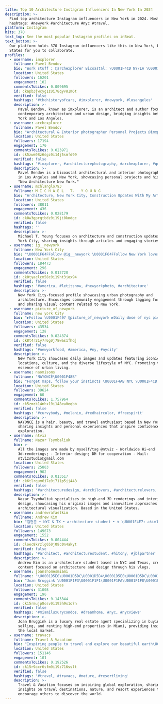 ```yaml
---
title: Top 10 Architecture Instagram Influencers In New York In 2024
description: >-
  Find top architecture Instagram influencers in New York in 2024. Most popular
  hashtags: #newyork #architecture #nyc #travel.
platform: Instagram
hits: 370
text_top: See the most popular Instagram profiles on inBeat.
text_bottom: >-
  Our platform holds 370 Instagram influencers like this in New York, United
  States for you to collaborate.
profiles:
  - username: imxplorer
    fullname: Pavel Bendov
    bio: "Work stuff : @archexplorer Bicoastal: \U0001F4CD NY/LA \U0001F447\U0001F3FBOrder my book\U0001F447\U0001F3FB New Architecture New York"
    location: United States
    followers: 16201
    engagement: 102
    commentsToLikes: 0.009695
    id: ckapb3jwcyg1z0i78qyv81m6t
    verified: false
    hashtags: '#thehistoryofcars, #imxplorer, #newyork, #losangeles'
    description: >-
      Pavel Bendov, known as imxplorer, is an architect and author focused on
      contemporary architecture and urban design, bridging insights between New
      York and Los Angeles.
  - username: archexplorer
    fullname: Pavel Bendov
    bio: "Architectural & Interior photographer Personal Projects @imxplorer Bicoastal LA/NY \U0001F4CD My book \U0001F4D4New Architecture New York\U0001F4D4"
    location: United States
    followers: 17194
    engagement: 170
    commentsToLikes: 0.023971
    id: ck5zwm98z6dgz0i14j5smfd99
    verified: false
    hashtags: '#imxplorer, #architecturephotography, #archexplorer, #queens'
    description: >-
      Pavel Bendov is a bicoastal architectural and interior photographer based
      in Los Angeles and New York, showcasing personal projects and his book
      "New Architecture New York."
  - username: mchlanglo793
    fullname: M I C H A E L   T.   Y O U N G
    bio: "Architecture, New York City, Construction Updates With My Articles On @yimbygram & More On My Stories DM for photo inquiries \U0001F4F8✉️"
    location: United States
    followers: 38011
    engagement: 436
    commentsToLikes: 0.028179
    id: ck0w3gprqtbdz0i19ji0kndgc
    verified: false
    hashtags: ''
    description: >-
      Michael T. Young focuses on architecture and construction updates in New
      York City, sharing insights through articles and engaging stories.
  - username: ig__newyork
    fullname: New York City
    bio: "\U0001F64FFollow @ig__newyork \U0001F64FFollow New York lovers \U0001F64FTag @ig__newyork for feature \U0001F64FTag #ig__newyork for sharing your \U0001F4F8"
    location: United States
    followers: 184473
    engagement: 296
    commentsToLikes: 0.013728
    id: ck0tyaclcm58c0i19ht3jox94
    verified: false
    hashtags: '#america, #letitsnow, #newyorkphoto, #architecture'
    description: >-
      New York City-focused profile showcasing urban photography and
      architecture. Encourages community engagement through tagging for features
      and sharing visual content related to New York.
  - username: picture_of_newyork
    fullname: new york City
    bio: "▶Follow \U0001F497 @picture_of_newyork ▶Daily dose of nyc pictures ▶Daily updates, Tag for future \U0001F947@picture_of_newyork #picture_of_newyork"
    location: United States
    followers: 43534
    engagement: 128
    commentsToLikes: 0.024374
    id: ck8t4r21y7r6g0j78was1fhqj
    verified: false
    hashtags: '#newyorkfood, #america, #ny, #nycity'
    description: >-
      New York City showcases daily images and updates featuring iconic
      locations, culture, and the diverse lifestyle of NYC. Promoting the
      essence of urban living.
  - username: naomisoms
    fullname: "NAYONCÈ\U0001F48B"
    bio: "Forget maps, follow your instincts \U0001F4AB NYC \U0001F4CD HAIR, BEAUTY & TRAVEL ENTHUSIAST"
    location: United States
    followers: 39624
    engagement: 60
    commentsToLikes: 1.757964
    id: ck5zmzk14nhx10i148ea0eqbb
    verified: false
    hashtags: '#curvybody, #melanin, #redhaircolor, #freespirit'
    description: >-
      NAYONCÈ is a hair, beauty, and travel enthusiast based in New York City,
      sharing insights and personal experiences that inspire confidence and
      exploration.
  - username: ntviz
    fullname: Nazar Tsymbaliuk
    bio: >-
      All the images are made by myself/tag @ntviz - Worldwide Hi-end
      3d-renderings; - Interior design; DM for cooperation - Mail:
      ntvizstudio@gmail.com
    location: United States
    followers: 25803
    engagement: 902
    commentsToLikes: 0.013517
    id: ck6tlrgum6i7e0j711p5jj448
    verified: false
    hashtags: '#architecturedesign, #archilovers, #architecturelovers, #villa'
    description: >-
      Nazar Tsymbaliuk specializes in high-end 3D renderings and interior
      design, showcasing his original images and innovative approaches to
      architectural visualization. Based in the United States.
  - username: andrewrafaelkim
    fullname: Andrew Kim
    bio: "김현준 • NYC & TX • architecture student • ✞ \U0001F4E7: akim108@gmail.com new arch vlog out now ⬇️"
    location: United States
    followers: 149673
    engagement: 1552
    commentsToLikes: 0.004444
    id: cloec8krzlg650j08c0n4akyt
    verified: false
    hashtags: '#architect, #architecturestudent, #hitcny, #jblpartner'
    description: >-
      Andrew Kim is an architecture student based in NYC and Texas, creating
      content focused on architecture and design through his vlogs.
  - username: joanshomesmiami
    fullname: "\U0001D5E0\U0001D5DC\U0001D5D4\U0001D5E0\U0001D5DC\U0001F334\U0001D5DF\U0001D5E8\U0001D5EB\U0001D5E8\U0001D5E5\U0001D5EC \U0001D5DB\U0001D5E2\U0001D5E0\U0001D5D8\U0001D5E6✨\U0001D5DF\U0001D5DC\U0001D5D9\U0001D5D8\U0001D5E6\U0001D5E7\U0001D5EC\U0001D5DF\U0001D5D8"
    bio: "Joan Bruggink \U0001F1F3\U0001F1F1\U0001F1FA\U0001F1F8\U0001F4CD#Miami ✨ Luxury Real Estate Agent >’13 \U0001F334•Buy •Sell •Rent \U0001F3E1\U0001F4E9 joan@joanshomesmiami.com #miamirealtor #miamirealestate #luxuryrealtor"
    location: United States
    followers: 31008
    engagement: 190
    commentsToLikes: 0.143344
    id: ck15rmujp8osv0i195h9x1o7n
    verified: false
    hashtags: '#miamiluxurycondos, #dreamhome, #nyc, #nycviews'
    description: >-
      Joan Bruggink is a luxury real estate agent specializing in buying,
      selling, and renting high-end properties in Miami, providing insights into
      the local market.
  - username: travacs
    fullname: Travel & Vacation
    bio: "Inspiring people to travel and explore our beautiful earth\U0001F30F \U0001F4CD Tag us and use #travacs to be featured Contact/Collab: travacs1@gmail.com"
    location: United States
    followers: 151146
    engagement: 101
    commentsToLikes: 0.192526
    id: ck15r9acr6sfm0i19z716sslt
    verified: false
    hashtags: '#travel, #travacs, #nature, #resortliving'
    description: >-
      Travel & Vacation focuses on inspiring global exploration, sharing
      insights on travel destinations, nature, and resort experiences to
      encourage others to discover the world.
---
```


